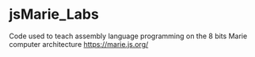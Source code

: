 # jsMarie_Labs
 Code used to teach assembly language programming on the 8 bits Marie computer architecture
 https://marie.js.org/
